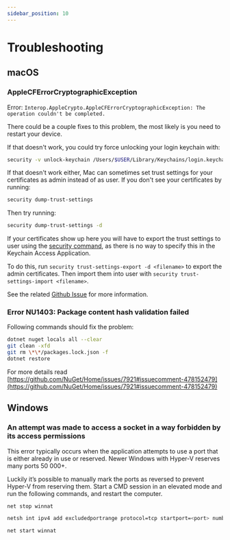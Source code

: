 ```yaml
---
sidebar_position: 10
---
```


# Troubleshooting

## macOS

### AppleCFErrorCryptographicException

Error:
`Interop.AppleCrypto.AppleCFErrorCryptographicException: The operation couldn't be completed.`

There could be a couple fixes to this problem, the most likely is you need to restart your device.

If that doesn't work, you could try force unlocking your login keychain with:

```bash
security -v unlock-keychain /Users/$USER/Library/Keychains/login.keychain
```

If that doesn't work either, Mac can sometimes set trust settings for your certificates as admin
instead of as user. If you don't see your certificates by running:

```bash
security dump-trust-settings
```

Then try running:

```bash
security dump-trust-settings -d
```

If your certificates show up here you will have to export the trust settings to user using the
[security command](https://ss64.com/osx/security.html), as there is no way to specify this in the
Keychain Access Application.

To do this, run `security trust-settings-export -d <filename>` to export the admin certificates.
Then import them into user with `security trust-settings-import <filename>`.

See the related [Github Issue](https://github.com/dotnet/runtime/issues/59703) for more information.

### Error NU1403: Package content hash validation failed

Following commands should fix the problem:

```bash
dotnet nuget locals all --clear
git clean -xfd
git rm \*\*/packages.lock.json -f
dotnet restore
```

For more details read
[https://github.com/NuGet/Home/issues/7921#issuecomment-478152479](https://github.com/NuGet/Home/issues/7921#issuecomment-478152479)

## Windows

### An attempt was made to access a socket in a way forbidden by its access permissions

This error typically occurs when the application attempts to use a port that is either already in
use or reserved. Newer Windows with Hyper-V reserves many ports 50 000+.

Luckily it’s possible to manually mark the ports as reversed to prevent Hyper-V from reserving them.
Start a CMD session in an elevated mode and run the following commands, and restart the computer.

```bash
net stop winnat

netsh int ipv4 add excludedportrange protocol=tcp startport=<port> numberofports=1 store=persistent

net start winnat
```
